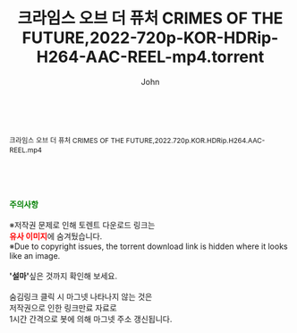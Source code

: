 ﻿---
layout: post
title:  "크라임스 오브 더 퓨처 CRIMES OF THE FUTURE,2022-720p-KOR-HDRip-H264-AAC-REEL-mp4.torrent"
author: John
categories: [ 영화 ]
tags: [  ]
image:  
description: "크라임스 오브 더 퓨처 CRIMES OF THE FUTURE,2022-720p-KOR-HDRip-H264-AAC-REEL-mp4 torrent 정보 공유"
toc: true
toc_sticky: true
---

<br>
<div class="view-img">
<a class="view_image" href="http://torrentmobile61.com/bbs/view_image.php?fn=%2Fdata%2Ffile%2Fmovie%2F3735183265_rk6isQAG_a454b951f870b1bd6a96f5415b952ddaf562be6d.jpg" target="_blank"><img alt="" class="img-tag" content="http://torrentmobile61.com/data/file/movie/3735183265_rk6isQAG_a454b951f870b1bd6a96f5415b952ddaf562be6d.jpg" itemprop="image" src="http://torrentmobile61.com/data/file/movie/3735183265_rk6isQAG_a454b951f870b1bd6a96f5415b952ddaf562be6d.jpg"/></a><a class="view_image" href="http://torrentmobile61.com/bbs/view_image.php?fn=%2Fdata%2Ffile%2Fmovie%2F3735183265_bYDk0geM_a24cd7004fb36ba8226bbb9ab3adc3c879d865b7.jpg" target="_blank"><img alt="" class="img-tag" content="http://torrentmobile61.com/data/file/movie/3735183265_bYDk0geM_a24cd7004fb36ba8226bbb9ab3adc3c879d865b7.jpg" itemprop="image" src="http://torrentmobile61.com/data/file/movie/3735183265_bYDk0geM_a24cd7004fb36ba8226bbb9ab3adc3c879d865b7.jpg"/></a></div><div class="view-content" itemprop="description">
<p><span style="font-size:12px;">크라임스 오브 더 퓨처 CRIMES OF THE FUTURE,2022.720p.KOR.HDRip.H264.AAC-REEL.mp4</span> </p> </div>
    
<br><br><br>
<p data-ke-size="size16"><b><span style="color: green;">주의사항</span></b><br /><br />※저작권 문제로 인해 토렌트 다운로드 링크는<br /><b><span style="color: red;">유사 이미지</span></b>에 숨겨뒀습니다.<br />※Due to copyright issues, the torrent download link is hidden where it looks like an image.<br /><br /><b>'설마'</b>싶은 것까지 확인해 보세요.<br /><br />숨김링크 클릭 시 마그넷 나타나지 않는 것은<br />저작권으로 인한 링크만료 자료로<br />1시간 간격으로 봇에 의해 마그넷 주소 갱신됩니다.</p>

